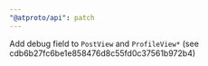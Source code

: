 ```yaml
---
"@atproto/api": patch
---
```


Add debug field to `PostView` and `ProfileView*` (see cdb6b27fc6be1e858476d8c55fd0c37561b972b4)
